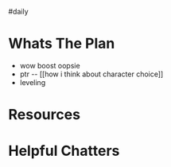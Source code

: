 #daily

# Whats The Plan

- wow boost oopsie
- ptr -- [[how i think about character choice]]
- leveling

# Resources

# Helpful Chatters